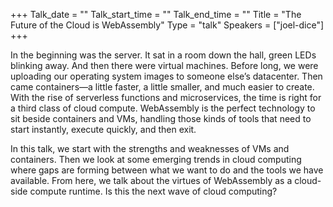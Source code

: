 +++
Talk_date = ""
Talk_start_time = ""
Talk_end_time = ""
Title = "The Future of the Cloud is WebAssembly"
Type = "talk"
Speakers = ["joel-dice"]
+++

In the beginning was the server. It sat in a room down the hall, green LEDs blinking away. And then there were virtual machines. Before long, we were uploading our operating system images to someone else’s datacenter. Then came containers—a little faster, a little smaller, and much easier to create. With the rise of serverless functions and microservices, the time is right for a third class of cloud compute. WebAssembly is the perfect technology to sit beside containers and VMs, handling those kinds of tools that need to start instantly, execute quickly, and then exit.

In this talk, we start with the strengths and weaknesses of VMs and containers. Then we look at some emerging trends in cloud computing where gaps are forming between what we want to do and the tools we have available. From here, we talk about the virtues of WebAssembly as a cloud-side compute runtime. Is this the next wave of cloud computing?

